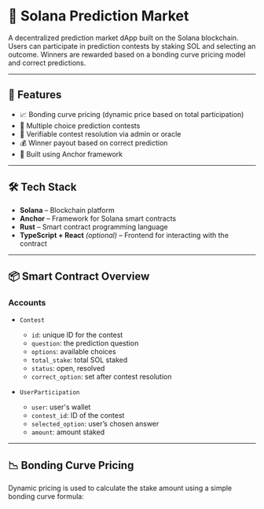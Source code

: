 # 🎯 Solana Prediction Market

A decentralized prediction market dApp built on the Solana blockchain. Users can participate in prediction contests by staking SOL and selecting an outcome. Winners are rewarded based on a bonding curve pricing model and correct predictions.

---

## 🚀 Features

- 📈 Bonding curve pricing (dynamic price based on total participation)
- 🧠 Multiple choice prediction contests
- 🎯 Verifiable contest resolution via admin or oracle
- 💰 Winner payout based on correct prediction
- 🔐 Built using Anchor framework

---

## 🛠 Tech Stack

- **Solana** – Blockchain platform
- **Anchor** – Framework for Solana smart contracts
- **Rust** – Smart contract programming language
- **TypeScript + React** *(optional)* – Frontend for interacting with the contract

---

## 📦 Smart Contract Overview

### Accounts

- `Contest`
  - `id`: unique ID for the contest
  - `question`: the prediction question
  - `options`: available choices
  - `total_stake`: total SOL staked
  - `status`: open, resolved
  - `correct_option`: set after contest resolution

- `UserParticipation`
  - `user`: user's wallet
  - `contest_id`: ID of the contest
  - `selected_option`: user’s chosen answer
  - `amount`: amount staked

---

## 📉 Bonding Curve Pricing

Dynamic pricing is used to calculate the stake amount using a simple bonding curve formula:

